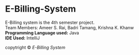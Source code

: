 # E-Billing-System
E-Billing system is the 4th semester project. </br>
Team Members: Ameer S. Rai, Badri Tamang, Krishna K. Khanw </br>
<strong>Programming Language used:</strong> Java</br>
<strong>IDE Used:</strong> IntelliJ </br>

copytright &copy; <em>E-Billing System</em>
